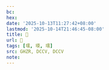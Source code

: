 ```yaml
---
bc:
hex:
date: '2025-10-13T11:27:42+08:00'
lastmod: '2025-10-14T21:46:45-08:00'
title: 󰙔
url: 󰙔
tags: [壖, 堧, 壖]
src: GHZR, DCCV, DCCV
note:
---
```

